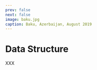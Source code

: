 ```yaml
---
prev: false
next: false
image: baku.jpg
caption: Baku, Azerbaijan, August 2019
---
```


# Data Structure

XXX
